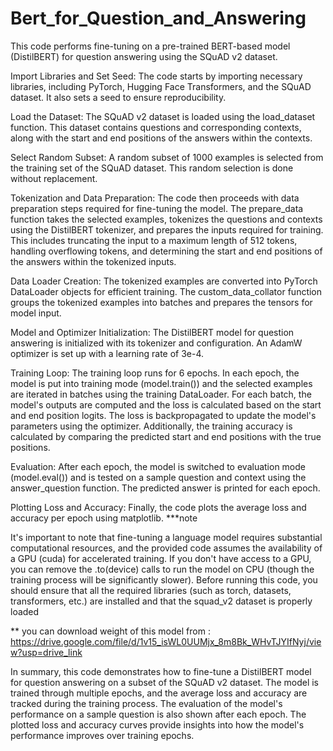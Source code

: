 # Bert_for_Question_and_Answering

This code performs fine-tuning on a pre-trained BERT-based model (DistilBERT) for question answering using the SQuAD v2 dataset. 

Import Libraries and Set Seed: The code starts by importing necessary libraries, including PyTorch, Hugging Face Transformers, and the SQuAD dataset. It also sets a seed to ensure reproducibility.

Load the Dataset: The SQuAD v2 dataset is loaded using the load_dataset function. This dataset contains questions and corresponding contexts, along with the start and end positions of the answers within the contexts.

Select Random Subset: A random subset of 1000 examples is selected from the training set of the SQuAD dataset. This random selection is done without replacement.

Tokenization and Data Preparation: The code then proceeds with data preparation steps required for fine-tuning the model. The prepare_data function takes the selected examples, tokenizes the questions and contexts using the DistilBERT tokenizer, and prepares the inputs required for training. This includes truncating the input to a maximum length of 512 tokens, handling overflowing tokens, and determining the start and end positions of the answers within the tokenized inputs.

Data Loader Creation: The tokenized examples are converted into PyTorch DataLoader objects for efficient training. The custom_data_collator function groups the tokenized examples into batches and prepares the tensors for model input.

Model and Optimizer Initialization: The DistilBERT model for question answering is initialized with its tokenizer and configuration. An AdamW optimizer is set up with a learning rate of 3e-4.

Training Loop: The training loop runs for 6 epochs. In each epoch, the model is put into training mode (model.train()) and the selected examples are iterated in batches using the training DataLoader. For each batch, the model's outputs are computed and the loss is calculated based on the start and end position logits. The loss is backpropagated to update the model's parameters using the optimizer. Additionally, the training accuracy is calculated by comparing the predicted start and end positions with the true positions.

Evaluation: After each epoch, the model is switched to evaluation mode (model.eval()) and is tested on a sample question and context using the answer_question function. The predicted answer is printed for each epoch.

Plotting Loss and Accuracy: Finally, the code plots the average loss and accuracy per epoch using matplotlib.
***note

It's important to note that fine-tuning a language model requires substantial computational resources, and the provided code assumes the availability of a GPU (cuda) for accelerated training. If you don't have access to a GPU, you can remove the .to(device) calls to run the model on CPU (though the training process will be significantly slower).  Before running this code, you should ensure that all the required libraries (such as torch, datasets, transformers, etc.) are installed and that the squad_v2 dataset is properly loaded

** you can download weight of this  model from :
https://drive.google.com/file/d/1v15_isWL0UUMjx_8m8Bk_WHvTJYIfNyj/view?usp=drive_link

In summary, this code demonstrates how to fine-tune a DistilBERT model for question answering on a subset of the SQuAD v2 dataset. The model is trained through multiple epochs, and the average loss and accuracy are tracked during the training process. The evaluation of the model's performance on a sample question is also shown after each epoch. The plotted loss and accuracy curves provide insights into how the model's performance improves over training epochs.
